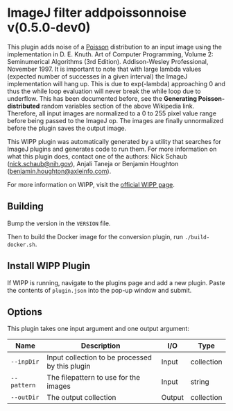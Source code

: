 # ImageJ filter addpoissonnoise v(0.5.0-dev0)

This plugin adds noise of a [Poisson](https://en.wikipedia.org/wiki/Poisson_distribution) distribution to an input image using the
implementation in D. E. Knuth. Art of Computer Programming, Volume 2:
Seminumerical Algorithms (3rd Edition). Addison-Wesley Professional,
November 1997. It is important to note that with large lambda values (expected
number of successes in a given interval) the ImageJ implementation will hang up.
This is due to exp(-lambda) approaching 0 and thus the while loop evaluation
will never break the while loop due to underflow. This has been documented
before, see the **Generating Poisson-distributed** random variables section of
the above Wikipedia link. Therefore, all input images are normalized to a 0 to
255 pixel value range before being passed to the ImageJ op. The images are
finally unnormalized before the plugin saves the output image.

This WIPP plugin was automatically generated by a utility that searches for
ImageJ plugins and generates code to run them. For more information on what this
plugin does, contact one of the authors: Nick Schaub (nick.schaub@nih.gov),
Anjali Taneja or Benjamin Houghton (benjamin.houghton@axleinfo.com).

For more information on WIPP, visit the [official WIPP page](https://isg.nist.gov/deepzoomweb/software/wipp).

## Building

Bump the version in the `VERSION` file.

Then to build the Docker image for the conversion plugin, run
`./build-docker.sh`.

## Install WIPP Plugin

If WIPP is running, navigate to the plugins page and add a new plugin.
Paste the contents of `plugin.json` into the pop-up window and submit.

## Options

This plugin takes one input argument and one output argument:

| Name              | Description                                     | I/O    | Type       |
| ----------------- | ----------------------------------------------- | ------ | ---------- |
| `--inpDir`        | Input collection to be processed by this plugin | Input  | collection |
| `--pattern`       | The filepattern to use for the images           | Input  | string     |
| `--outDir`        | The output collection                           | Output | collection |
